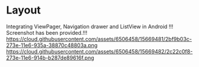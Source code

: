 # Layout
Integrating ViewPager, Navigation drawer and ListView in Android !!!
Screenshot has been provided.!!!
https://cloud.githubusercontent.com/assets/6506458/15669481/2bf9b03c-273e-11e6-935a-38870c48803a.png
https://cloud.githubusercontent.com/assets/6506458/15669482/2c22c0f8-273e-11e6-914b-b287de89616f.png
